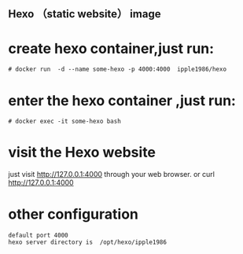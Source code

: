 ## Hexo （static website） image
# create hexo container,just run:
```
# docker run  -d --name some-hexo -p 4000:4000  ipple1986/hexo
```
# enter the hexo container ,just run:
```
# docker exec -it some-hexo bash
```
# visit the Hexo website
just visit http://127.0.0.1:4000 through your web browser. or curl http://127.0.0.1:4000
# other configuration
```
default port 4000
hexo server directory is  /opt/hexo/ipple1986 
```
